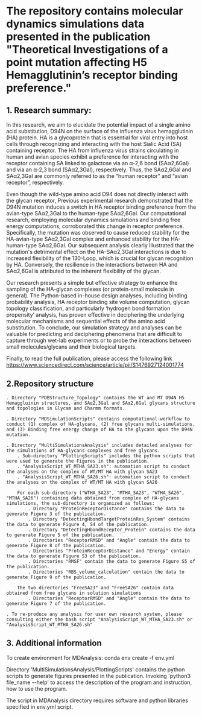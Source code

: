 # The repository contains molecular dynamics simulations data presented in the publication "Theoretical Investigations of a point mutation affecting H5 Hemagglutinin’s receptor binding preference."

## 1. Research summary:
 In this research, we aim to elucidate the potential impact of a single amino acid substitution, D94N on the surface of the influenza virus hemagglutinin (HA) protein. HA is a glycoprotein that is essential for viral entry into host cells through recognizing and interacting with the host Sialic Acid (SA) containing receptor. The HA from influenza virus strains circulating in human and avian species exhibit a preference for interacting with the receptor containing SA linked to galactose via an α-2,6 bond (SAα2,6Gal) and via an α-2,3 bond (SAα2,3Gal), respectively. Thus, the SAα2,6Gal and SAα2,3Gal are commonly referred to as the “human receptor” and “avian receptor”, respectively. 
 
 Even though the wild-type amino acid D94 does not directly interact with the glycan receptor, Previous experimental research demonstrated that the D94N mutation induces a switch in HA receptor binding preference from the avian-type SAα2,3Gal to the human-type SAα2,6Gal. Our computational research, employing molecular dynamics simulations and binding free energy computations, corroborated this change in receptor preference. Specifically, the mutation was observed to cause reduced stability for the HA-avian-type SAα2,3Gal complex and enhanced stability for the HA-human-type SAα2,6Gal. Our subsequent analysis clearly illustrated that the mutation's detrimental effect on the HA-SAα2,3Gal interactions is due to increased flexibility of the 130-Loop, which is crucial for glycan recognition by HA. Conversely, the resilience in the interactions between HA and SAα2,6Gal is attributed to the inherent flexibility of the glycan.
 
 Our research presents a simple but effective strategy to enhance the sampling of the HA-glycan complexes (or protein-small molecule in general). The Python-based in-house design analyses, including binding probability analysis, HA receptor binding site volume computation, glycan topology classification, and particularly ‘hydrogen bond formation propensity’ analysis, has proven effective in deciphering the underlying molecular mechanisms and sequential effects of the amino acid substitution. To conclude, our simulation strategy and analyses can be valuable for predicting and deciphering phenomena that are difficult to capture through wet-lab experiments or to probe the interactions between small molecules/glycans and their biological targets. 
 
 Finally, to read the full publication, please access the following link https://www.sciencedirect.com/science/article/pii/S1476927124001774

## 2.Repository structure
	. Directory "PDBStructure_Topology" contains the WT and MT D94N H5 Hemaggluinin structures, and SAα2,3Gal and SAα2,6Gal glycans structure and topologies in Glycam and Charmm formats.
	
	. Directory "MDSimulationScripts" contains computational-workflow to conduct (1) complex of HA-glycans, (2) free glycans multi-simulations, and (3) Binding free energy change of HA to the glycans upon the D94N mutation.
		
	. Directory "MultiSimulationsAnalysis" includes detailed analyses for the simulations of HA-glycans complexes and free glycans. 
		. Sub-directory "PlottingScripts" includes the python scripts that were used to generate the Figures in the publication.
		. "AnalysisScript_WT_MTHA_SA23.sh": automation script to conduct the analyses on the complex of WT/MT HA with glycan SA23
		. "AnalysisScript_WT_MTHA_SA26.sh": automation script to conduct the analyses on the complex of WT/MT HA with glycan SA26
		
		For each sub-directory ("WTHA_SA23", "MTHA_SA23", "WTHA_SA26", "MTHA_SA26") containing data obtained from complex of HA-glycans simulations, the sub-directory is organized as follows: 
			. Directory "ProteinReceptorDistance" contains the data to generate Figure 3 of the publication.
			. Directory "DetectingHbondTargetProteinRes_System" contains the data to generate Figure 4, S4 of the publication.
			. Directory "DetectingHbondReceptor_Protein" contains the data to generate Figure 5 of the publication.
			. Directories "ReceptorRMSD" and "Angle" contain the data to generate Figure 8 of the publication.
			. Directories "ProteinReceptorDistance" and "Energy" contain the data to generate Figure S3 of the publication.
			. Directories "RMSF" contain the data to generate Figure S5 of the publication.
   			. Directories "RBS_volume_calculation" contain the data to generate Figure 9 of the publication.
			
		The two directories "FreeSA23" and "FreeSA26" contain data obtained from free glycans in solution simulations
			. Directories "ReceptorRMSD" and "Angle" contain the data to generate Figure 7 of the publication.

   	. To re-produce any analysis for user own research system, please consulting either the bash script "AnalysisScript_WT_MTHA_SA23.sh" or "AnalysisScript_WT_MTHA_SA26.sh" 
    
## 3. Additional information

To create environment for MDAnalysis: conda env create -f env.yml

Directory 'MultiSimulationsAnalysis/PlottingScripts' contains the python scripts to generate figures presented in the publication. Invoking 'python3 file_name --help' to access the description of the program and instruction, how to use the program.

The script in MDAnalysis directory requires software and python libraries specified in env.yml script.
